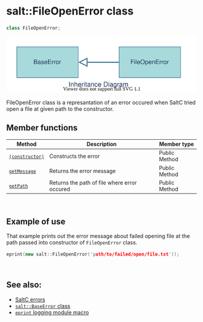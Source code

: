 # salt::FileOpenError class
```cpp
class FileOpenError;
```
![FileOpenError Inheritance](../../../__assets__/errors/FileOpenError/inheritance.drawio.svg)

FileOpenError class is a represantation of an error occured when SaltC tried open a file at given path to the constructor.
<br>

## Member functions
| Method | Description | Member type |
|--------|-------------|------------------|
| [`(constructor)`](constructor.md) | Constructs the error | Public Method |
| [`getMessage`](getMessage.md) | Returns the error message | Public Method |
| [`getPath`](getPath.md) | Returns the path of file where error occured | Public Method |
<br>

## Example of use
That example prints out the error message about failed opening file at the path passed into constructor of `FileOpenError` class.
```cpp
eprint(new salt::FileOpenError('path/to/failed/open/file.txt'));
```
<br>

## See also:
+ [SaltC errors](../../errors.md)
+ [`salt::BaseError` class](../BaseError/README.md)
+ [`eprint` logging module macro](<eprint-link-placeholder>)